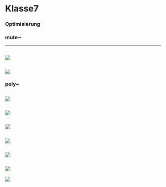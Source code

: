 # Klasse7

### Optimisierung

### mute~
---
![](Klasse7/1.png)
---
![](Klasse7/2.png)
---

### poly~




![](Klasse7/3.png)
---
![](Klasse7/2.png)
---
![](Klasse7/5.png)
---
![](Klasse7/6.png)
---
![](Klasse7/7.png)
---
![](Klasse7/8.png)
---
![](Klasse7/9.png)
